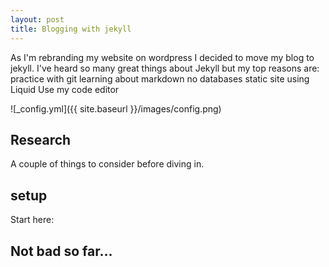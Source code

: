 ```yaml
---
layout: post
title: Blogging with jekyll
---
```


As I'm rebranding my website on wordpress I decided to move my blog to jekyll. 
I've heard so many great things about Jekyll but my top reasons are:
practice with git
learning about markdown
no databases
static site
using Liquid 
Use my code editor  


![_config.yml]({{ site.baseurl }}/images/config.png)

<h2>Research</h2>
A couple of things to consider before diving in.

<h2>setup</h2>
Start here:

<h2>Not bad so far...</h2>



